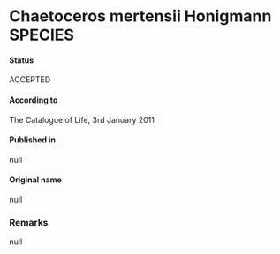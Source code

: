 Chaetoceros mertensii Honigmann SPECIES
=======

#### Status
ACCEPTED

#### According to
The Catalogue of Life, 3rd January 2011

#### Published in
null

#### Original name
null

### Remarks
null
